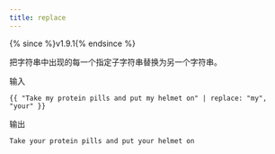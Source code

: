 ```yaml
---
title: replace
---
```


{% since %}v1.9.1{% endsince %}

把字符串中出现的每一个指定子字符串替换为另一个字符串。

输入
```liquid
{{ "Take my protein pills and put my helmet on" | replace: "my", "your" }}
```

输出
```text
Take your protein pills and put your helmet on
```
